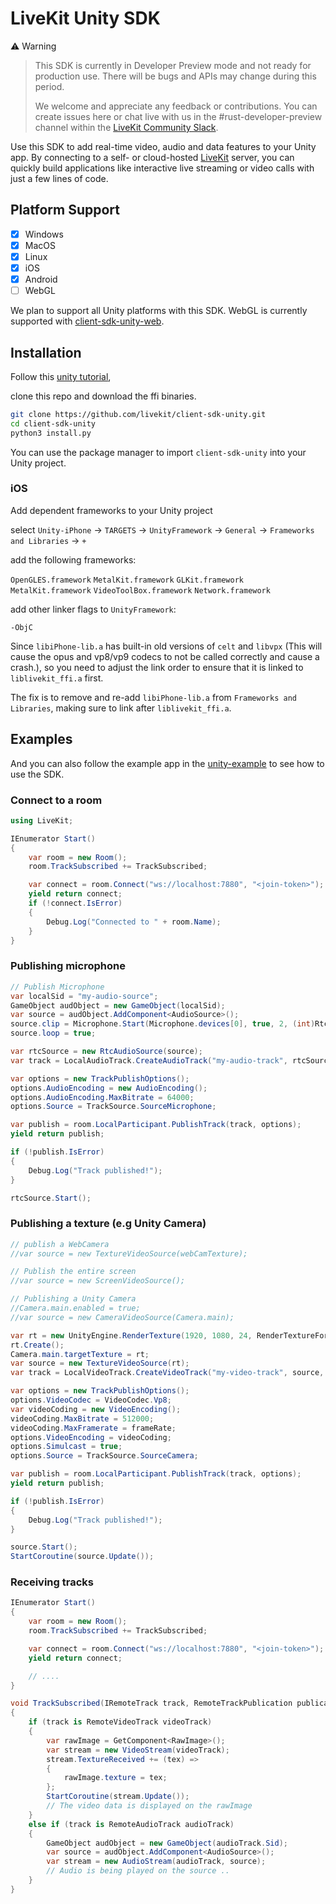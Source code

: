 <!--BEGIN_BANNER_IMAGE-->
<!--END_BANNER_IMAGE-->

# LiveKit Unity SDK

⚠️ Warning

> This SDK is currently in Developer Preview mode and not ready for production use. There will be bugs and APIs may change during this period.
>
> We welcome and appreciate any feedback or contributions. You can create issues here or chat live with us in the #rust-developer-preview channel within the [LiveKit Community Slack](https://livekit.io/join-slack).

<!--BEGIN_DESCRIPTION-->Use this SDK to add real-time video, audio and data features to your Unity app. By connecting to a self- or cloud-hosted <a href="https://livekit.io/">LiveKit</a> server, you can quickly build applications like interactive live streaming or video calls with just a few lines of code.<!--END_DESCRIPTION-->

## Platform Support

- [x] Windows
- [x] MacOS
- [x] Linux
- [x] iOS
- [x] Android
- [ ] WebGL

We plan to support all Unity platforms with this SDK. WebGL is currently supported with [client-sdk-unity-web](https://github.com/livekit/client-sdk-unity-web).

## Installation

Follow this [unity tutorial](https://docs.unity3d.com/Manual/upm-ui-giturl.html),

clone this repo and download the ffi binaries.

```sh
git clone https://github.com/livekit/client-sdk-unity.git
cd client-sdk-unity
python3 install.py
```

You can use the package manager to import `client-sdk-unity` into your Unity project.

### iOS

Add dependent frameworks to your Unity project

select `Unity-iPhone` -> `TARGETS` -> `UnityFramework` -> `General` -> `Frameworks and Libraries` -> `+`

add the following frameworks:

`OpenGLES.framework` `MetalKit.framework` `GLKit.framework` `MetalKit.framework` `VideoToolBox.framework` `Network.framework`

add other linker flags to `UnityFramework`:

`-ObjC`

Since `libiPhone-lib.a` has built-in old versions of `celt` and `libvpx` (This will cause the opus and vp8/vp9 codecs to not be called correctly and cause a crash.), so you need to adjust the link order to ensure that it is linked to `liblivekit_ffi.a` first.

The fix is ​​to remove and re-add `libiPhone-lib.a` from `Frameworks and Libraries`, making sure to link after `liblivekit_ffi.a`.

## Examples

And you can also follow the example app in the [unity-example](https://github.com/livekit-examples/unity-example.git) to see how to use the SDK.


### Connect to a room

```cs
using LiveKit;

IEnumerator Start()
{
    var room = new Room();
    room.TrackSubscribed += TrackSubscribed;

    var connect = room.Connect("ws://localhost:7880", "<join-token>");
    yield return connect;
    if (!connect.IsError)
    {
        Debug.Log("Connected to " + room.Name);
    }
}
```

### Publishing microphone

```cs
// Publish Microphone
var localSid = "my-audio-source";
GameObject audObject = new GameObject(localSid);
var source = audObject.AddComponent<AudioSource>();
source.clip = Microphone.Start(Microphone.devices[0], true, 2, (int)RtcAudioSource.DefaultSampleRate);
source.loop = true;

var rtcSource = new RtcAudioSource(source);
var track = LocalAudioTrack.CreateAudioTrack("my-audio-track", rtcSource, room);

var options = new TrackPublishOptions();
options.AudioEncoding = new AudioEncoding();
options.AudioEncoding.MaxBitrate = 64000;
options.Source = TrackSource.SourceMicrophone;

var publish = room.LocalParticipant.PublishTrack(track, options);
yield return publish;

if (!publish.IsError)
{
    Debug.Log("Track published!");
}

rtcSource.Start();
```

### Publishing a texture (e.g Unity Camera)

```cs
// publish a WebCamera
//var source = new TextureVideoSource(webCamTexture);

// Publish the entire screen
//var source = new ScreenVideoSource();

// Publishing a Unity Camera
//Camera.main.enabled = true;
//var source = new CameraVideoSource(Camera.main);

var rt = new UnityEngine.RenderTexture(1920, 1080, 24, RenderTextureFormat.ARGB32);
rt.Create();
Camera.main.targetTexture = rt;
var source = new TextureVideoSource(rt);
var track = LocalVideoTrack.CreateVideoTrack("my-video-track", source, room);

var options = new TrackPublishOptions();
options.VideoCodec = VideoCodec.Vp8;
var videoCoding = new VideoEncoding();
videoCoding.MaxBitrate = 512000;
videoCoding.MaxFramerate = frameRate;
options.VideoEncoding = videoCoding;
options.Simulcast = true;
options.Source = TrackSource.SourceCamera;

var publish = room.LocalParticipant.PublishTrack(track, options);
yield return publish;

if (!publish.IsError)
{
    Debug.Log("Track published!");
}

source.Start();
StartCoroutine(source.Update());
```

### Receiving tracks

```cs
IEnumerator Start()
{
    var room = new Room();
    room.TrackSubscribed += TrackSubscribed;

    var connect = room.Connect("ws://localhost:7880", "<join-token>");
    yield return connect;

    // ....
}

void TrackSubscribed(IRemoteTrack track, RemoteTrackPublication publication, RemoteParticipant participant)
{
    if (track is RemoteVideoTrack videoTrack)
    {
        var rawImage = GetComponent<RawImage>();
        var stream = new VideoStream(videoTrack);
        stream.TextureReceived += (tex) =>
        {
            rawImage.texture = tex;
        };
        StartCoroutine(stream.Update());
        // The video data is displayed on the rawImage
    }
    else if (track is RemoteAudioTrack audioTrack)
    {
        GameObject audObject = new GameObject(audioTrack.Sid);
        var source = audObject.AddComponent<AudioSource>();
        var stream = new AudioStream(audioTrack, source);
        // Audio is being played on the source ..
    }
}
```

<!--BEGIN_REPO_NAV-->
<!--END_REPO_NAV-->
